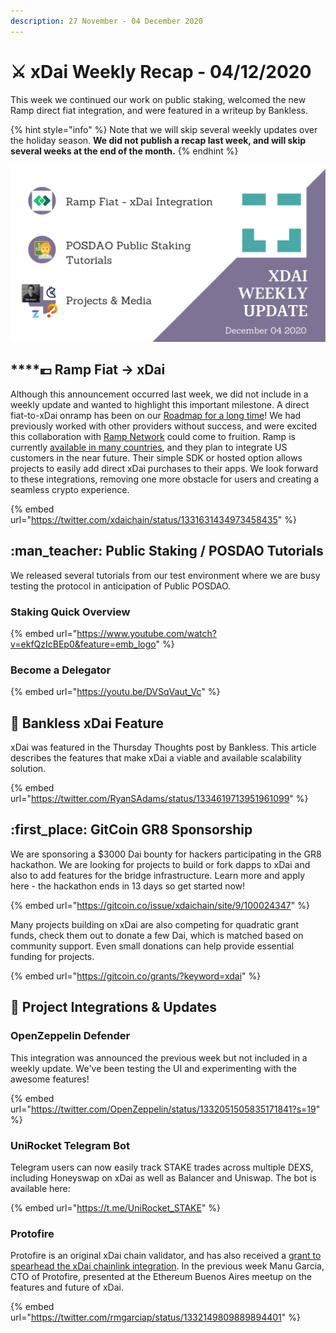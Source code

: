```yaml
---
description: 27 November - 04 December 2020
---
```


# ⚔️ xDai Weekly Recap - 04/12/2020

This week we continued our work on public staking, welcomed the new Ramp direct fiat integration, and were featured in a writeup by Bankless.

{% hint style="info" %}
Note that we will skip several weekly updates over the holiday season. **We did not publish a recap last week, and will skip several weeks at the end of the month.**&#x20;
{% endhint %}

![December 04, 2020 Weekly Update](<../../../../.gitbook/assets/Green and Black Modern Sales Marketing Presentation (25).png>)

## ****:euro: **Ramp Fiat -> xDai**&#x20;

Although this announcement occurred last week, we did not include in a weekly update and wanted to highlight this important milestone. A direct fiat-to-xDai onramp has been on our [Roadmap for a long time](../../../roadmap/#fiat-to-xdai-onramp)! We had previously worked with other providers without success, and were excited this collaboration with [Ramp Network](https://ramp.network/) could come to fruition. Ramp is currently [available in many countries](https://support.ramp.network/en/article/what-countries-do-you-support-1ua7sn1/), and they plan to integrate US customers in the near future. Their simple SDK or hosted option allows projects to easily add direct xDai purchases to their apps. We look forward to these integrations, removing one more obstacle for users and creating a seamless crypto experience.

{% embed url="https://twitter.com/xdaichain/status/1331631434973458435" %}

## :man\_teacher: Public Staking / POSDAO Tutorials

We released several tutorials from our test environment where we are busy testing the protocol in anticipation of Public POSDAO.&#x20;

### Staking Quick Overview

{% embed url="https://www.youtube.com/watch?v=ekfQzIcBEp0&feature=emb_logo" %}

### Become a Delegator

{% embed url="https://youtu.be/DVSqVaut_Vc" %}

## :newspaper: Bankless xDai Feature

xDai was featured in the Thursday Thoughts post by Bankless. This article describes the features that make xDai a viable and available scalability solution.

{% embed url="https://twitter.com/RyanSAdams/status/1334619713951961099" %}

## :first\_place: GitCoin GR8 Sponsorship

We are sponsoring a $3000 Dai bounty for hackers participating in the GR8 hackathon. We are looking for projects to build or fork dapps to xDai and also to add features for the bridge infrastructure. Learn more and apply here - the hackathon ends in 13 days so get started now!

{% embed url="https://gitcoin.co/issue/xdaichain/site/9/100024347" %}

Many projects building on xDai are also competing for quadratic grant funds, check them out to donate a few Dai, which is matched based on community support. Even small donations can help provide essential funding for projects.

{% embed url="https://gitcoin.co/grants/?keyword=xdai" %}

## :butterfly: Project Integrations & Updates

### OpenZeppelin Defender

This integration was announced the previous week but not included in a weekly update. We've been testing the UI and experimenting with the awesome features!

{% embed url="https://twitter.com/OpenZeppelin/status/1332051505835171841?s=19" %}

### UniRocket Telegram Bot

Telegram users can now easily track STAKE trades across multiple DEXS, including Honeyswap on xDai as well as Balancer and Uniswap. The bot is available here:

{% embed url="https://t.me/UniRocket_STAKE" %}

### Protofire&#x20;

Protofire is an original xDai chain validator, and has also received a [grant to spearhead the xDai chainlink integration](https://blog.chain.link/protofire-receives-a-chainlink-community-grant-for-an-integration-with-xdai/). In the previous week Manu Garcia, CTO of Protofire, presented at the Ethereum Buenos Aires meetup on the features and future of xDai.

{% embed url="https://twitter.com/rmgarciap/status/1332149809889894401" %}











&#x20;



